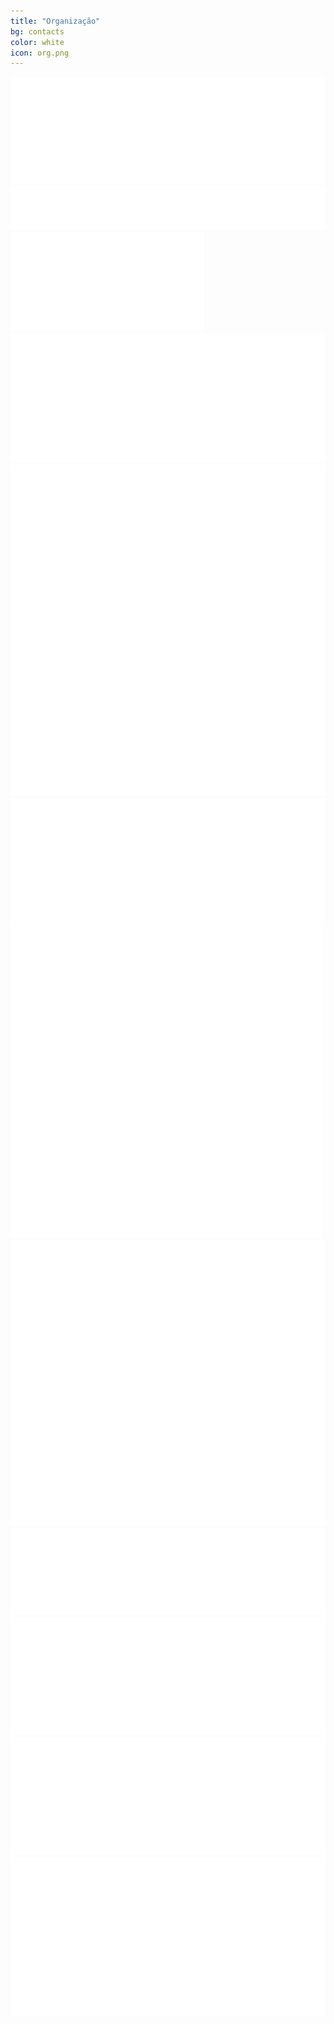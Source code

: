 ```yaml
---
title: "Organização"
bg: contacts
color: white
icon: org.png
---
```


<div class="row partners">
  <div class="col s12 partner valign">
    <a href="http://cesium.di.uminho.pt/" target="blank"><img src="img/org/cesium.png"/></a>
  </div>
  <div class="col s12 partner full-width valign">
    <a href="http://aiesec.pt//" target="blank"><img src="img/org/aiesec.png"/></a>
  </div>
  <div class="col s12 partner full-width valign">
    <a href="https://www.facebook.com/NAMecUM/" target="blank"><img src="img/org/NAMecUM.png"/></a>
  </div>
  <div class="col s12 partner full-width valign">
    <a href="https://www.facebook.com/NEEGIUM/" target="blank"><img src="img/org/NEEGIUM.png"/></a>
  </div>
  <div class="col s12 partner valign">
    <a href="https://www.facebook.com/netiuminho/" target="blank"><img src="img/org/netium.png"/></a>
  </div>
  <div class="col s12 partner full-width valign">
    <a href="https://www.facebook.com/neep.uminho/" target="blank"><img src="img/org/polimeros.png"></a>
  </div>
  <div class="col s12 partner valign">
    <a href="https://www.facebook.com/debatesuminho/" target="blank"><img src="img/org/ADAEUM.png"></a>
  </div>
  <div class="col s12 partner valign">
    <a href="https://www.facebook.com/nucleoed/" target="blank"><img src="img/org/NEDUM.png"></a>
  </div>
  <div class="col s12 partner full-width valign">
    <a href="https://www.facebook.com/Neebum-121385298045015/" target="blank"><img src="img/org/neebum.png"></a>
  </div>
  <div class="col s12 partner full-width valign">
    <a href="https://www.facebook.com/NEMUM" target="blank"><img src="img/org/nemum.png"></a>
  </div>
  <div class="col s12 partner full-width valign">
    <a href="https://www.facebook.com/neouminho" target="blank"><img src="img/org/neoum.png"></a>
  </div>
  <div class="col s12 partner full-width valign">
    <a href="https://www.facebook.com/elsauminho/" target="blank"><img src="img/org/elsa.png"></a>
  </div>
</div>
